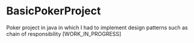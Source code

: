 # BasicPokerProject
Poker project in java in which I had to implement design patterns such as chain of responsibility [WORK_IN_PROGRESS]

